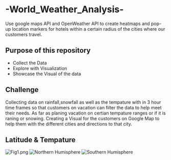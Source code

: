 # -World_Weather_Analysis-
Use google maps API and OpenWeather API to create heatmaps and pop-up location markers for hotels within a certain radius of the cities where our customers travel.
## Purpose of this repository
- Collect the Data
- Explore with Visualization
- Showcase the Visual of the data

## Challenge 
Collecting data on rainfall,snowfall as well as the tempature with in 3 hour time frames so that customers on vacation can filter the data to help meet their needs. As far as planing vacation on certian tempature ranges or if it is raning or snowing. Creating a Visual for the customers on Google Map to help them with the different cities and directions to that city. 

## Latitude & Tempature 
![Fig1.png](/weather_data/Fig1.png) ![Northern Humisphere](/weather_data/Regress_fig1.png) ![Southern Humisphere](/weather_data/Regress_fig2.png)

